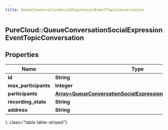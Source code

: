 ```yaml
---
title: QueueConversationSocialExpressionEventTopicConversation
---
```

## PureCloud::QueueConversationSocialExpressionEventTopicConversation

## Properties

|Name | Type | Description | Notes|
|------------ | ------------- | ------------- | -------------|
| **id** | **String** |  | [optional] |
| **max_participants** | **Integer** |  | [optional] |
| **participants** | [**Array&lt;QueueConversationSocialExpressionEventTopicParticipant&gt;**](QueueConversationSocialExpressionEventTopicParticipant.html) |  | [optional] |
| **recording_state** | **String** |  | [optional] |
| **address** | **String** |  | [optional] |
{: class="table table-striped"}


